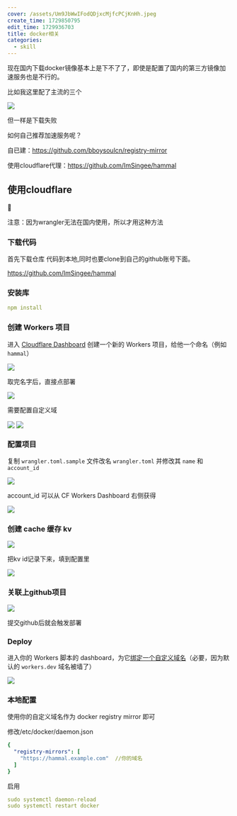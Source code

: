 ```yaml
---
cover: /assets/Um9JbWwIFodQDjxcMjfcPCjKnHh.jpeg
create_time: 1729850795
edit_time: 1729936703
title: docker相关
categories:
  - skill
---
```



现在国内下载docker镜像基本上是下不了了，即使是配置了国内的第三方镜像加速服务也是不行的。

比如我这里配了主流的三个

<img src="/assets/Nw62blsNzohkG5xnV3RcOqkOnVc.png" src-width="373" class="markdown-img m-auto" src-height="113" align="center"/>

但一样是下载失败

如何自己推荐加速服务呢？

自已建：https://github.com/bboysoulcn/registry-mirror

使用cloudflare代理：https://github.com/ImSingee/hammal

## 使用cloudflare

<div class="callout callout-bg-2 callout-border-2">
<div class='callout-emoji'>🚅</div>
<p>注意：因为wrangler无法在国内使用，所以才用这种方法 </p>
</div>

### 下载代码

首先下载仓库  代码到本地,同时也要clone到自己的github账号下面。

https://github.com/ImSingee/hammal 

### 安装库

```yaml
npm install
```

###  **创建 Workers 项目**

进入 [Cloudflare Dashboard](https://dash.cloudflare.com/) 创建一个新的 Workers 项目，给他一个命名（例如 `hammal`）

<img src="/assets/J7FQbVclCojDjtxouFhcD5GVnHg.png" src-width="681" class="markdown-img m-auto" src-height="219" align="center"/>

取完名字后，直接点部署

<img src="/assets/VHs8bMcgAoJBhsx7dzmc5V9XnWd.png" src-width="498" class="markdown-img m-auto" src-height="124" align="center"/>

需要配置自定义域

<img src="/assets/V0oXbvJGMoWxfuxFRnVckhDrnmb.png" src-width="1149" class="markdown-img m-auto" src-height="390" align="center"/>

<img src="/assets/QQFgbAKBgobBNLxbIRTcBMAcn8c.png" src-width="407" class="markdown-img m-auto" src-height="758" align="center"/>

### 配置项目

复制 `wrangler.toml.sample` 文件改名 `wrangler.toml` 并修改其 `name` 和 `account_id`

<img src="/assets/BV2ibYX6voh71Zx7R92cxy7Jnng.png" src-width="664" class="markdown-img m-auto" src-height="388" align="center"/>

account_id 可以从 CF Workers Dashboard 右侧获得

<img src="/assets/ENDfbnNYhoUfYWxe1qecXHx6nxf.png" src-width="1227" class="markdown-img m-auto" src-height="350" align="center"/>

###  **创建 cache 缓存 kv**

<img src="/assets/ADlybt5u2oLDVBx8Hswc2aSNnuf.png" src-width="1551" class="markdown-img m-auto" src-height="1104" align="center"/>

把kv id记录下来，填到配置里

<img src="/assets/UE20b4SfVog5kExIDzQctOQCnWb.png" src-width="1064" class="markdown-img m-auto" src-height="431" align="center"/>

### 关联上github项目

<img src="/assets/HuFZbLniOoVrtnxLbfFcaWxenPe.png" src-width="1076" class="markdown-img m-auto" src-height="437" align="center"/>

提交github后就会触发部署

###  **Deploy**

进入你的 Workers 脚本的 dashboard，为它[绑定一个自定义域名](https://developers.cloudflare.com/workers/configuration/routing/custom-domains/#set-up-a-custom-domain-in-the-dashboard)（必要，因为默认的 `workers.dev` 域名被墙了）

<img src="/assets/IWcXb0c2los2pixakr2cDSIgnvf.png" src-width="1032" class="markdown-img m-auto" src-height="194" align="center"/>

###  **本地配置**

使用你的自定义域名作为 docker registry mirror 即可

修改/etc/docker/daemon.json

```yaml
{
  "registry-mirrors": [
    "https://hammal.example.com"  //你的域名
  ]
}
```

启用

```yaml
sudo systemctl daemon-reload
sudo systemctl restart docker
```

